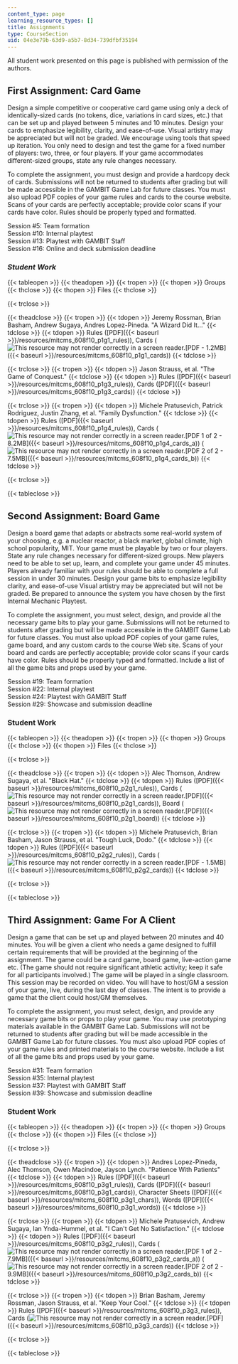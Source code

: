 ```yaml
---
content_type: page
learning_resource_types: []
title: Assignments
type: CourseSection
uid: 04e3e79b-63d9-a5b7-8d34-739dfbf35194
---
```


All student work presented on this page is published with permission of the authors.

First Assignment: Card Game
---------------------------

Design a simple competitive or cooperative card game using only a deck of identically-sized cards (no tokens, dice, variations in card sizes, etc.) that can be set up and played between 5 minutes and 10 minutes. Design your cards to emphasize legibility, clarity, and ease-of-use. Visual artistry may be appreciated but will not be graded. We encourage using tools that speed up iteration. You only need to design and test the game for a fixed number of players: two, three, or four players. If your game accommodates different-sized groups, state any rule changes necessary.

To complete the assignment, you must design and provide a hardcopy deck of cards. Submissions will not be returned to students after grading but will be made accessible in the GAMBIT Game Lab for future classes. You must also upload PDF copies of your game rules and cards to the course website. Scans of your cards are perfectly acceptable; provide color scans if your cards have color. Rules should be properly typed and formatted.

Session #5: Team formation  
Session #10: Internal playtest  
Session #13: Playtest with GAMBIT Staff  
Session #16: Online and deck submission deadline

### _Student Work_

{{< tableopen >}}
{{< theadopen >}}
{{< tropen >}}
{{< thopen >}}
Groups
{{< thclose >}}
{{< thopen >}}
Files
{{< thclose >}}

{{< trclose >}}

{{< theadclose >}}
{{< tropen >}}
{{< tdopen >}}
Jeremy Rossman, Brian Basham, Andrew Sugaya, Andres Lopez-Pineda. "A Wizard Did It..."
{{< tdclose >}}
{{< tdopen >}}
Rules ([PDF]({{< baseurl >}}/resources/mitcms_608f10_p1g1_rules)), Cards (![This resource may not render correctly in a screen reader.](/images/inacessible.gif)[PDF - 1.2MB]({{< baseurl >}}/resources/mitcms_608f10_p1g1_cards))
{{< tdclose >}}

{{< trclose >}}
{{< tropen >}}
{{< tdopen >}}
Jason Strauss, et al. "The Game of Conquest."
{{< tdclose >}}
{{< tdopen >}}
Rules ([PDF]({{< baseurl >}}/resources/mitcms_608f10_p1g3_rules)), Cards ([PDF]({{< baseurl >}}/resources/mitcms_608f10_p1g3_cards))
{{< tdclose >}}

{{< trclose >}}
{{< tropen >}}
{{< tdopen >}}
Michele Pratusevich, Patrick Rodriguez, Justin Zhang, et al. "Family Dysfunction."
{{< tdclose >}}
{{< tdopen >}}
Rules ([PDF]({{< baseurl >}}/resources/mitcms_608f10_p1g4_rules)), Cards (![This resource may not render correctly in a screen reader.](/images/inacessible.gif)[PDF 1 of 2 - 8.2MB]({{< baseurl >}}/resources/mitcms_608f10_p1g4_cards_a)) (![This resource may not render correctly in a screen reader.](/images/inacessible.gif)[PDF 2 of 2 - 7.5MB]({{< baseurl >}}/resources/mitcms_608f10_p1g4_cards_b))
{{< tdclose >}}

{{< trclose >}}

{{< tableclose >}}

Second Assignment: Board Game
-----------------------------

Design a board game that adapts or abstracts some real-world system of your choosing, e.g. a nuclear reactor, a black market, global climate, high school popularity, MIT. Your game must be playable by two or four players. State any rule changes necessary for different-sized groups. New players need to be able to set up, learn, and complete your game under 45 minutes. Players already familiar with your rules should be able to complete a full session in under 30 minutes. Design your game bits to emphasize legibility clarity, and ease-of-use Visual artistry may be appreciated but will not be graded. Be prepared to announce the system you have chosen by the first Internal Mechanic Playtest.

To complete the assignment, you must select, design, and provide all the necessary game bits to play your game. Submissions will not be returned to students after grading but will be made accessible in the GAMBIT Game Lab for future classes. You must also upload PDF copies of your game rules, game board, and any custom cards to the course Web site. Scans of your board and cards are perfectly acceptable; provide color scans if your cards have color. Rules should be properly typed and formatted. Include a list of all the game bits and props used by your game.

Session #19: Team formation  
Session #22: Internal playtest  
Session #24: Playtest with GAMBIT Staff  
Session #29: Showcase and submission deadline

### Student Work

{{< tableopen >}}
{{< theadopen >}}
{{< tropen >}}
{{< thopen >}}
Groups
{{< thclose >}}
{{< thopen >}}
Files
{{< thclose >}}

{{< trclose >}}

{{< theadclose >}}
{{< tropen >}}
{{< tdopen >}}
Alec Thomson, Andrew Sugaya, et al. "Black Hat."
{{< tdclose >}}
{{< tdopen >}}
Rules ([PDF]({{< baseurl >}}/resources/mitcms_608f10_p2g1_rules)), Cards (![This resource may not render correctly in a screen reader.](/images/inacessible.gif)[PDF]({{< baseurl >}}/resources/mitcms_608f10_p2g1_cards)), Board (![This resource may not render correctly in a screen reader.](/images/inacessible.gif)[PDF]({{< baseurl >}}/resources/mitcms_608f10_p2g1_board))
{{< tdclose >}}

{{< trclose >}}
{{< tropen >}}
{{< tdopen >}}
Michele Pratusevich, Brian Basham, Jason Strauss, et al. "Tough Luck, Dodo."
{{< tdclose >}}
{{< tdopen >}}
Rules ([PDF]({{< baseurl >}}/resources/mitcms_608f10_p2g2_rules)), Cards (![This resource may not render correctly in a screen reader.](/images/inacessible.gif)[PDF - 1.5MB]({{< baseurl >}}/resources/mitcms_608f10_p2g2_cards))
{{< tdclose >}}

{{< trclose >}}

{{< tableclose >}}

Third Assignment: Game For A Client
-----------------------------------

Design a game that can be set up and played between 20 minutes and 40 minutes. You will be given a client who needs a game designed to fulfill certain requirements that will be provided at the beginning of the assignment. The game could be a card game, board game, live-action game etc. (The game should not require significant athletic activity; keep it safe for all participants involved.) The game will be played in a single classroom. This session may be recorded on video. You will have to host/GM a session of your game, live, during the last day of classes. The intent is to provide a game that the client could host/GM themselves.

To complete the assignment, you must select, design, and provide any necessary game bits or props to play your game. You may use prototyping materials available in the GAMBIT Game Lab. Submissions will not be returned to students after grading but will be made accessible in the GAMBIT Game Lab for future classes. You must also upload PDF copies of your game rules and printed materials to the course website. Include a list of all the game bits and props used by your game.

Session #31: Team formation  
Session #35: Internal playtest  
Session #37: Playtest with GAMBIT Staff  
Session #39: Showcase and submission deadline

### Student Work

{{< tableopen >}}
{{< theadopen >}}
{{< tropen >}}
{{< thopen >}}
Groups
{{< thclose >}}
{{< thopen >}}
Files
{{< thclose >}}

{{< trclose >}}

{{< theadclose >}}
{{< tropen >}}
{{< tdopen >}}
Andres Lopez-Pineda, Alec Thomson, Owen Macindoe, Jayson Lynch. "Patience With Patients"
{{< tdclose >}}
{{< tdopen >}}
Rules ([PDF]({{< baseurl >}}/resources/mitcms_608f10_p3g1_rules)), Cards ([PDF]({{< baseurl >}}/resources/mitcms_608f10_p3g1_cards)), Character Sheets ([PDF]({{< baseurl >}}/resources/mitcms_608f10_p3g1_chars)), Words ([PDF]({{< baseurl >}}/resources/mitcms_608f10_p3g1_words))
{{< tdclose >}}

{{< trclose >}}
{{< tropen >}}
{{< tdopen >}}
Michele Pratusevich, Andrew Sugaya, Ian Ynda-Hummel, et al. "I Can't Get No Satisfaction."
{{< tdclose >}}
{{< tdopen >}}
Rules ([PDF]({{< baseurl >}}/resources/mitcms_608f10_p3g2_rules)), Cards (![This resource may not render correctly in a screen reader.](/images/inacessible.gif)[PDF 1 of 2 - 7.9MB]({{< baseurl >}}/resources/mitcms_608f10_p3g2_cards_a)) (![This resource may not render correctly in a screen reader.](/images/inacessible.gif)[PDF 2 of 2 - 9.9MB]({{< baseurl >}}/resources/mitcms_608f10_p3g2_cards_b))
{{< tdclose >}}

{{< trclose >}}
{{< tropen >}}
{{< tdopen >}}
Brian Basham, Jeremy Rossman, Jason Strauss, et al. "Keep Your Cool."
{{< tdclose >}}
{{< tdopen >}}
Rules ([PDF]({{< baseurl >}}/resources/mitcms_608f10_p3g3_rules)), Cards (![This resource may not render correctly in a screen reader.](/images/inacessible.gif)[PDF]({{< baseurl >}}/resources/mitcms_608f10_p3g3_cards))
{{< tdclose >}}

{{< trclose >}}

{{< tableclose >}}